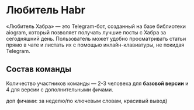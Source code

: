 # Любитель Habr

«Любитель Хабра» — это Telegram-бот, созданный на базе библиотеки aiogram, который позволяет получать лучшие посты с Хабра за сегодняшний день. Пользователь может удобно просматривать статьи прямо в чате и листать их с помощью инлайн-клавиатуры, не покидая Telegram.


## Состав команды

Количество участников команды — 2-3 человека для **базовой версии** и 4 для версии с дополнительными фичами.

доп фичами: за неделю/по ключевым словам, красивый вывод)
